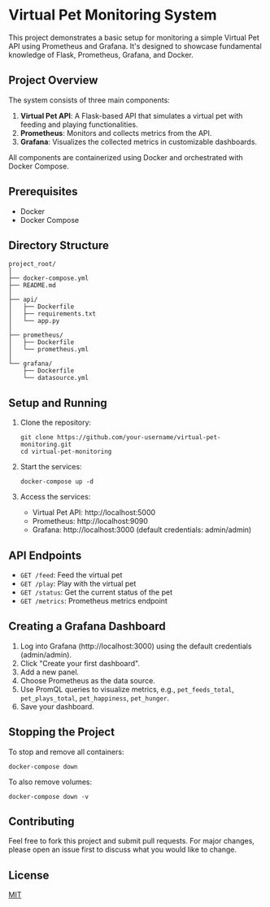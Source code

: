 # Virtual Pet Monitoring System

This project demonstrates a basic setup for monitoring a simple Virtual Pet API using Prometheus and Grafana. It's designed to showcase fundamental knowledge of Flask, Prometheus, Grafana, and Docker.

## Project Overview

The system consists of three main components:

1. **Virtual Pet API**: A Flask-based API that simulates a virtual pet with feeding and playing functionalities.
2. **Prometheus**: Monitors and collects metrics from the API.
3. **Grafana**: Visualizes the collected metrics in customizable dashboards.

All components are containerized using Docker and orchestrated with Docker Compose.

## Prerequisites

- Docker
- Docker Compose

## Directory Structure

```
project_root/
│
├── docker-compose.yml
├── README.md
│
├── api/
│   ├── Dockerfile
│   ├── requirements.txt
│   └── app.py
│
├── prometheus/
│   ├── Dockerfile
│   └── prometheus.yml
│
└── grafana/
    ├── Dockerfile
    └── datasource.yml
```

## Setup and Running

1. Clone the repository:
   ```
   git clone https://github.com/your-username/virtual-pet-monitoring.git
   cd virtual-pet-monitoring
   ```

2. Start the services:
   ```
   docker-compose up -d
   ```

3. Access the services:
   - Virtual Pet API: http://localhost:5000
   - Prometheus: http://localhost:9090
   - Grafana: http://localhost:3000 (default credentials: admin/admin)

## API Endpoints

- `GET /feed`: Feed the virtual pet
- `GET /play`: Play with the virtual pet
- `GET /status`: Get the current status of the pet
- `GET /metrics`: Prometheus metrics endpoint

## Creating a Grafana Dashboard

1. Log into Grafana (http://localhost:3000) using the default credentials (admin/admin).
2. Click "Create your first dashboard".
3. Add a new panel.
4. Choose Prometheus as the data source.
5. Use PromQL queries to visualize metrics, e.g., `pet_feeds_total`, `pet_plays_total`, `pet_happiness`, `pet_hunger`.
6. Save your dashboard.

## Stopping the Project

To stop and remove all containers:

```
docker-compose down
```

To also remove volumes:

```
docker-compose down -v
```

## Contributing

Feel free to fork this project and submit pull requests. For major changes, please open an issue first to discuss what you would like to change.

## License

[MIT](https://choosealicense.com/licenses/mit/)
